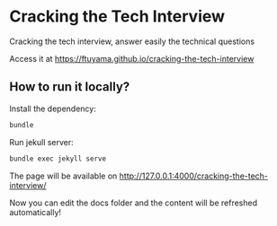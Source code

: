 # Cracking the Tech Interview

Cracking the tech interview, answer easily the technical questions

Access it at <https://ftuyama.github.io/cracking-the-tech-interview>

## How to run it locally?

Install the dependency:

```bash
bundle
```

Run jekull server:

```bash
bundle exec jekyll serve
```

The page will be available on <http://127.0.0.1:4000/cracking-the-tech-interview/>

Now you can edit the docs folder and the content will be refreshed automatically!
